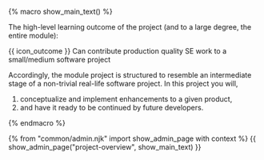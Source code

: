 {% macro show_main_text() %}
<div id="main">

The high-level learning outcome of the project (and to a large degree, the entire module):

<tip-box> {{ icon_outcome }} Can contribute production quality SE work to a small/medium software project </tip-box>

Accordingly, the module project is structured to resemble an intermediate stage of a non-trivial real-life software project. In this project you will,
 1. conceptualize and implement enhancements to a given product,
 1. and have it ready to be continued by future developers.




</div>
{% endmacro %}

{% from "common/admin.njk" import show_admin_page with context %}
{{ show_admin_page("project-overview", show_main_text) }}